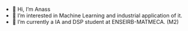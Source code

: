 - 👋 Hi, I’m Anass
- 👀 I’m interested in Machine Learning and industrial application of it.
- 🌱 I’m currently a IA and DSP student at ENSEIRB-MATMECA. (M2)
